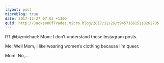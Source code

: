 ```yaml
---
layout: post
microblog: true
date: 2017-12-27 07:03 +1300
guid: http://JacksonOfTrades.micro.blog/2017/12/26/t945716615110262785.html
---
```

RT @bizmichael: Mom: I don’t understand these Instagram posts.

Me: Well Mom, I like wearing women’s clothing because I’m queer.

Mom: No,…
